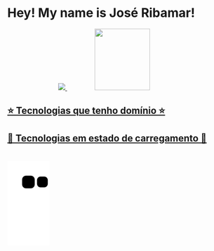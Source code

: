 # Hey! My name is José Ribamar!

<div align="center" >
  <a href="https://github.com/bacelarnetto">
  <img height="140em" src="https://github-readme-stats.vercel.app/api?username=bacelarnetto&show_icons=true&theme=tokyonight&include_all_commits=true&count_private=true"/>
  <img height="140em" src="https://github-readme-stats.vercel.app/api/top-langs/?username=bacelarnetto&layout=compact&langs_count=16&theme=tokyonight" width="50%" />
</div>

## ⭐️  Tecnologias que tenho domínio  ⭐️

## 📖  Tecnologias em estado de carregamento 📖

#

![Snake animation](https://github.com/bacelarnetto/bacelarnetto/blob/output/github-contribution-grid-snake.svg)
